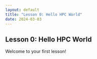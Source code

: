 ```yaml
---
layout: default
title: "Lesson 0: Hello HPC World"
date: 2024-03-03
---
```


## Lesson 0: Hello HPC World

Welcome to your first lesson!
